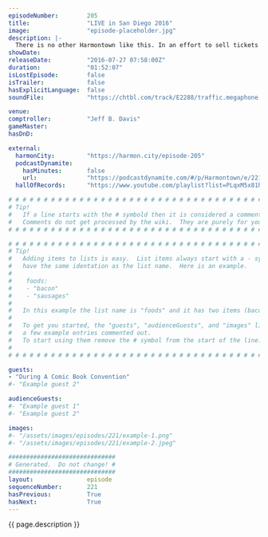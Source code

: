 ```yaml
---
episodeNumber:        205
title:                "LIVE in San Diego 2016"
image:                "episode-placeholder.jpg"
description: |-
  There is no other Harmontown like this. In an effort to sell tickets Dan writes a Community Movie projected on screen.
showDate:             
releaseDate:          "2016-07-27 07:58:00Z"
duration:             "01:52:07"
isLostEpisode:        false
isTrailer:            false
hasExplicitLanguage:  false
soundFile:            "https://chtbl.com/track/E2288/traffic.megaphone.fm/STA3520710901.mp3?updated=1559944757"

venue:                
comptroller:          "Jeff B. Davis"
gameMaster:           
hasDnD:               

external:
  harmonCity:         "https://harmon.city/episode-205"
  podcastDynamite:
    hasMinutes:       false
    url:              "https://podcastdynamite.com/#/p/Harmontown/e/221/205"
  hallOfRecords:      "https://www.youtube.com/playlist?list=PLqxM5x81hNOboTK2lpt_Vk-TvjLvPEvKw"

# # # # # # # # # # # # # # # # # # # # # # # # # # # # # # # # # # # # # # # # # # # # #
# Tip!
#   If a line starts with the # symbold then it is considered a comment.
#   Comments do not get processed by the wiki.  They are purely for your information.
# # # # # # # # # # # # # # # # # # # # # # # # # # # # # # # # # # # # # # # # # # # # #

# # # # # # # # # # # # # # # # # # # # # # # # # # # # # # # # # # # # # # # # # # # # #
# Tip!
#   Adding items to lists is easy.  List items always start with a - symbol and have
#   have the same identation as the list name.  Here is an example.
#
#    foods:
#    - "bacon"
#    - "sausages"
#
#   In this example the list name is "foods" and it has two items (bacon, and sausages).
#
#   To get you started, the "guests", "audienceGuests", and "images" lists below have
#   a few example entries commented out.
#   To start using them remove the # symbol from the start of the line.
#
# # # # # # # # # # # # # # # # # # # # # # # # # # # # # # # # # # # # # # # # # # # # #

guests:
- "During A Comic Book Convention"
#- "Example guest 2"

audienceGuests:
#- "Example guest 1"
#- "Example guest 2"

images:
#- "/assets/images/episodes/221/example-1.png"
#- "/assets/images/episodes/221/example-2.jpeg"

##############################
# Generated.  Do not change! #
##############################
layout:               episode
sequenceNumber:       221
hasPrevious:          True
hasNext:              True
---
```


<!-- The episode description will be rendered here -->
{{ page.description }}

<!-- Add your content BELOW here -->
<!-- vvvvvvvvvvvvvvvvvvvvvvvvvvv -->




<!-- ^^^^^^^^^^^^^^^^^^^^^^^^^^^ -->
<!-- Add your content ABOVE here -->

<!-- The episode gallery will be rendered here -->